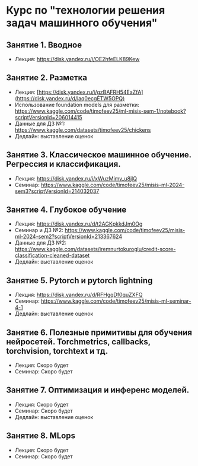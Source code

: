 # Курс по "технологии решения задач машинного обучения"

## Занятие 1. Вводное

- Лекция: https://disk.yandex.ru/i/OE2hfeELK89Kew

## Занятие 2. Разметка

- Лекция: [https://disk.yandex.ru/i/gzBAFRH54EaZfA](https://disk.yandex.ru/d/laq0ecgETW5OPQ)
- Использование foundation models для разметки: https://www.kaggle.com/code/timofeev25/ml-misis-sem-1/notebook?scriptVersionId=206014415
- Данные для ДЗ №1: https://www.kaggle.com/datasets/timofeev25/chickens
- Дедлайн: выставление оценок


## Занятие 3. Классическое машинное обучение. Регрессия и классификация.

- Лекция: https://disk.yandex.ru/i/xWuzMimv_u8jlQ
- Семинар: https://www.kaggle.com/code/timofeev25/misis-ml-2024-sem3?scriptVersionId=214032037

## Занятие 4. Глубокое обучение

- Лекция: https://disk.yandex.ru/d/t2AGKpkkdJm0Og
- Семинар и ДЗ №2: https://www.kaggle.com/code/timofeev25/misis-ml-2024-sem2?scriptVersionId=213367624
- Данные для ДЗ №2: https://www.kaggle.com/datasets/iremnurtokuroglu/credit-score-classification-cleaned-dataset
- Дедлайн: выставление оценок

## Занятие 5. Pytorch и pytorch lightning

- Лекция: https://disk.yandex.ru/d/RFHgqDf0quZXFQ
- Семинар: https://www.kaggle.com/code/timofeev25/misis-ml-seminar-4-1
- Дедлайн: выставление оценок

## Занятие 6. Полезные примитивы для обучения нейросетей. Torchmetrics, callbacks, torchvision, torchtext и тд.

- Лекция: Скоро будет
- Семинар: Скоро будет

## Занятие 7. Оптимизация и инференс моделей.  
- Лекция: Скоро будет
- Семинар: Скоро будет
- Дедлайн: выставление оценок

## Занятие 8. MLops
- Лекция: Скоро будет
- Семинар: Скоро будет
